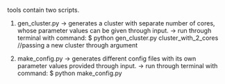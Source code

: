 tools contain two scripts.

1) gen_cluster.py
   -> generates a cluster with separate number of cores, whose parameter values can be given through input.
   -> run through terminal with command:
      $ python gen_cluster.py cluster_with_2_cores  //passing a new cluster through argument
      
2) make_config.py
   -> generates different config files with its own parameter values provided through input.
   -> run through terminal with command:
      $ python make_config.py
   
